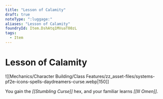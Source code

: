 ```yaml
---
title: "Lesson of Calamity"
draft: true
noteType: ":luggage:"
aliases: "Lesson of Calamity"
foundryId: Item.DshAtq1MVuaT00zL
tags:
  - Item
---
```


# Lesson of Calamity
![[Mechanics/Character Building/Class Features/zz_asset-files/systems-pf2e-icons-spells-daydreamers-curse.webp|150]]

You gain the _[[Stumbling Curse]]_ hex, and your familiar learns _[[Ill Omen]]_.
